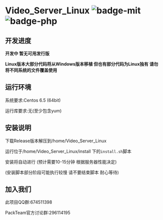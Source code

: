 # Video_Server_Linux ![badge-mit](https://img.shields.io/badge/LICENSE-MIT-brightgreen.svg) ![badge-php](https://img.shields.io/badge/PHP-7.2-brightgreen.svg)

## 开发进度

**开发中 暂无可用发行版**

**Linux版本大部分代码将从Windows版本移植 但也有部分代码为Linux独有 请勿将不同系统的文件覆盖使用**

## 运行环境

系统要求:Centos 6.5 (64bit)

运行库要求:无(至少包含yum)

## 安装说明

下载Release版本解压到/home/Video_Server_Linux

运行位于/home/Video_Server_Linux/install 下的`install.sh`脚本

安装将自动进行 (预计需要10-15分钟 根据服务器性能决定)

(安装脚本部分阶段可能执行较慢 请不要结束脚本 耐心等待)

## 加入我们

此项目QQ群:674511398

PackTeam官方讨论群:296114195 